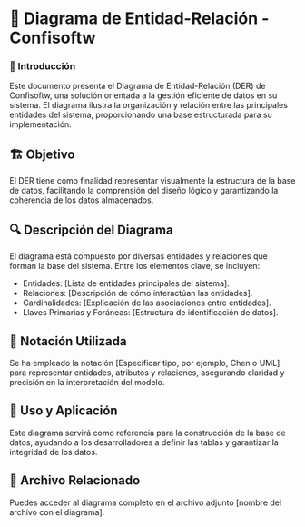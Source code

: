 # 📌 Diagrama de Entidad-Relación - Confisoftw
### 📄 Introducción
 Este documento presenta el Diagrama de Entidad-Relación (DER) de Confisoftw, una solución orientada a la gestión eficiente de datos en su sistema. El diagrama ilustra la 
 organización y relación entre las principales entidades del sistema, proporcionando una base estructurada para su implementación.
## 🏗️ Objetivo
El DER tiene como finalidad representar visualmente la estructura de la base de datos, facilitando la comprensión del diseño lógico y garantizando la coherencia de los datos almacenados.
## 🔍 Descripción del Diagrama
El diagrama está compuesto por diversas entidades y relaciones que forman la base del sistema. Entre los elementos clave, se incluyen:
- Entidades: [Lista de entidades principales del sistema].
- Relaciones: [Descripción de cómo interactúan las entidades].
- Cardinalidades: [Explicación de las asociaciones entre entidades].
- Llaves Primarias y Foráneas: [Estructura de identificación de datos].
## 📝 Notación Utilizada
Se ha empleado la notación [Especificar tipo, por ejemplo, Chen o UML] para representar entidades, atributos y relaciones, asegurando claridad y precisión en la interpretación del modelo.
## 🚀 Uso y Aplicación
Este diagrama servirá como referencia para la construcción de la base de datos, ayudando a los desarrolladores a definir las tablas y garantizar la integridad de los datos.
## 📂 Archivo Relacionado
Puedes acceder al diagrama completo en el archivo adjunto [nombre del archivo con el diagrama].
